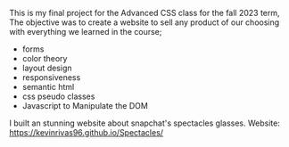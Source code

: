 This is my final project for the Advanced CSS class for the fall 2023 term, The objective was to create a website to sell any product of our choosing with everything we learned in the course;
- forms
- color theory
- layout design
- responsiveness 
- semantic html
- css pseudo classes
- Javascript to Manipulate the DOM

I built an stunning website about snapchat's spectacles glasses.
Website: https://kevinrivas96.github.io/Spectacles/
